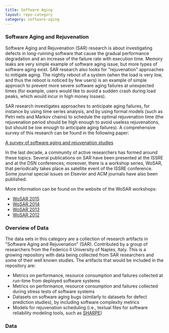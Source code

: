 ```yaml
---
title: Software Aging
layout: repo-category
category: software-aging
---
```


### Software Aging and Rejuvenation

Software Aging and Rejuvenation (SAR) research is about investigating defects in long-running software that cause the
gradual performance degradation and an increase of the failure rate with execution time.
Memory leaks are very simple example of software aging issue, but more types of software
aging exist. SAR research also looks for "rejuvenation" approaches to mitigate aging.
The nightly reboot of a system (when the load is very low, and thus the reboot is noticed by few users)
is an example of simple approach to prevent more severe software aging failures at unexpected times
(for example, users would like to avoid a sudden crash during load peaks, which would incur in high money losses).

SAR research investigates approaches to anticipate aging failures, for instance by using
time series analysis, and by using formal models (such as Petri nets and Markov chains) to schedule
the optimal rejuvenation time (the rejuvenation period should be high enough to avoid useless rejuvenations,
but should be low enough to anticipate aging failures). A comprehensive survey of this research
can be found in the following paper: 

[A survey of software aging and rejuvenation studies](http://dl.acm.org/citation.cfm?id=2539117)

In the last decade, a community of active researchers has formed around these topics.
Several publications on SAR have been presented at the ISSRE and at the DSN conferences;
moreover, there is a workshop series, WoSAR, that periodically takes place as satellite event
of the ISSRE conference. Some journal special issues on Elsevier and ACM journals have also
been published. 

More information can be found on the website of the WoSAR workshops:

* [WoSAR 2015](https://sites.google.com/site/wosar2015/)
* [WoSAR 2014](https://sites.google.com/site/wosar2014/)
* [WoSAR 2013](https://sites.google.com/site/wosar2013/)
* [WoSAR 2012](https://sites.google.com/site/wosar2012/)

### Overview of Data

The data sets in this category are a collection of research artifacts in "Software Aging and Rejuvenation" (SAR). Contributed by a group of researchers from the Federico II University of Naples, Italy. This is a growing repository with data being collected from SAR researchers and some of their well known studies. The artifacts that would be included in the repository are:

- Metrics on performance, resource consumption and failures collected at run-time from deployed software systems
- Metrics on performance, resource consumption and failures collected during stress tests of software systems
- Datasets on software aging bugs (similarly to datasets for defect prediction studies), by including software complexity metrics
- Models for rejuvenation scheduling (i.e., textual files for software reliability modeling tools, such as [SHARPE](http://sharpe.pratt.duke.edu/))

### Data 

